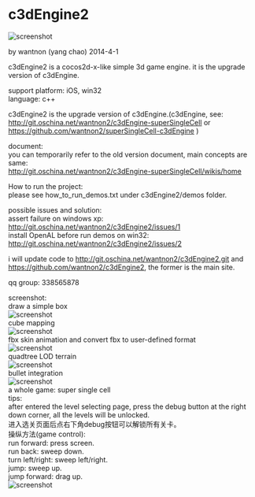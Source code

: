 c3dEngine2
==========  
  
![screenshot](https://raw.githubusercontent.com/wantnon2/c3dEngine2/master/screenshot/logo.png)    
  
by wantnon (yang chao) 2014-4-1  
  
c3dEngine2 is a cocos2d-x-like simple 3d game engine. it is the upgrade version of c3dEngine.  
  
support platform: iOS, win32  
language: c++  
  
c3dEngine2 is the upgrade version of c3dEngine.(c3dEngine, see: http://git.oschina.net/wantnon2/c3dEngine-superSingleCell or https://github.com/wantnon2/superSingleCell-c3dEngine )          
  
document:  
you can temporarily refer to the old version document, main concepts are same:   
http://git.oschina.net/wantnon2/c3dEngine-superSingleCell/wikis/home  
  
How to run the project:  
please see how_to_run_demos.txt under c3dEngine2/demos folder.    
  
possible issues and solution:  
assert failure on windows xp: http://git.oschina.net/wantnon2/c3dEngine2/issues/1  
install OpenAL before run demos on win32: http://git.oschina.net/wantnon2/c3dEngine2/issues/2    
  
i will update code to http://git.oschina.net/wantnon2/c3dEngine2.git and https://github.com/wantnon2/c3dEngine2, the former is the main site.     
  
qq group: 338565878  
  
screenshot:  
draw a simple box  
![screenshot](https://raw.githubusercontent.com/wantnon2/c3dEngine2/master/screenshot/screenshot1.png)  
cube mapping  
![screenshot](https://raw.githubusercontent.com/wantnon2/c3dEngine2/master/screenshot/screenshot6.png)   
fbx skin animation and convert fbx to user-defined format  
![screenshot](https://raw.githubusercontent.com/wantnon2/c3dEngine2/master/screenshot/screenshot2.png)  
quadtree LOD terrain   
![screenshot](https://raw.githubusercontent.com/wantnon2/c3dEngine2/master/screenshot/screenshot3.png)  
bullet integration  
![screenshot](https://raw.githubusercontent.com/wantnon2/c3dEngine2/master/screenshot/screenshot4.png)  
a whole game: super single cell  
tips:   
after entered the level selecting page, press the debug button at the right down corner, all the levels will be unlocked.   
进入选关页面后点右下角debug按钮可以解锁所有关卡。  
操纵方法(game control):  
run forward:        press screen.  
run back:           sweep down.  
turn left/right:    sweep left/right.  
jump:               sweep up.  
jump forward:       drag up.  
![screenshot](https://raw.githubusercontent.com/wantnon2/c3dEngine2/master/screenshot/screenshot5.png)  